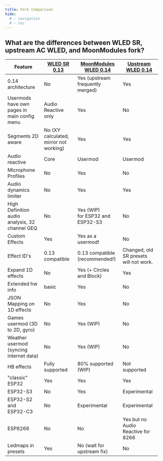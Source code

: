 ```yaml
---
title: Fork Comparison
hide:
  # - navigation
  # - toc
---
```


## What are the differences between WLED SR, upstream AC WLED, and MoonModules fork?


Feature | [WLED SR 0.13](https://github.com/atuline/WLED/tree/dev) | [MoonModules WLED 0.14](https://github.com/MoonModules/WLED/tree/mdev) | [Upstream WLED 0.14](https://github.com/Aircoookie/WLED) 
|---|---|---|---|
0.14 architecture | No | Yes (upstream frequently merged) | Yes
Usermods have own pages in main config menu | Audio Reactive only | Yes | No
Segments 2D aware | No (XY calculated, mirror not working) | Yes | Yes
Audio reactive | Core | Usermod | Usermod
Microphone Profiles | No | Yes | No | 
Audio dynamics limiter | No | Yes | Yes
High Definition audio analysis, 32 channel GEQ | No |  Yes (WIP) <br/>for ESP32 and ESP32-S3 | No
Custom Effects | Yes | Yes as a usermod! | No
Effect ID's | 0.13 compatible | 0.13 compatible (recommended!) | Changed, old SR presets will not work.
Expand 1D effects | No | Yes (+ Circles and Block) | Yes
Extended hw info | basic | Yes | No
JSON Mapping on 1D effects | No | Yes | No
Games usermod (3D to 2D, gyro) | No | Yes (WIP) | No
Weather usermod (syncing internet data) | No | Yes (WIP) | No
HB effects | Fully supported | 80% supported (WIP) | Not supported
"classic" ESP32 | Yes | Yes | Yes
ESP32-S3 | No | Yes | Experimental
ESP32-S2 and <br/>ESP32-C3 | No | Experimental | Experimental
ESP8266 | No | No | Yes but no Audio Reactive for 8266
Ledmaps in presets | Yes | No (wait for upstream fix) | No


